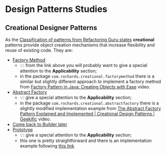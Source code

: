 # Design Patterns Studies

## Creational Designer Patterns

As the [Classification of patterns from Refactoring Guru states](https://refactoring.guru/design-patterns/classification) 
**creational** patterns provide object creation mechanisms that increase flexibility and reuse of existing code.
They are:
- [Factory Method](https://refactoring.guru/design-patterns/factory-method)
  - :bulb:: from the link above you will probably want to give a special attention to the **Applicability** section;
  - in the package `com.rochards.creational.factorymethod` there is a similar but slightly different approach to implement a factory method from [Factory Pattern in Java: Creating Objects with Ease](https://www.youtube.com/watch?v=iTfa97vXCAo) video.
- [Abstract Factory](https://refactoring.guru/design-patterns/abstract-factory)
  - :bulb:: give a special attention to the **Applicability** section;
  - in the package `com.rochards.creational.abstractfactory` there is a slightly modified implementation example from [The Abstract Factory Pattern Explained and Implemented | Creational Design Patterns | Geekific](https://www.youtube.com/watch?v=QNpwWkdFvgQ) video.
- [Come back to Builder later](https://refactoring.guru/design-patterns/builder)
- [Prototype](https://refactoring.guru/design-patterns/prototype)
  - :bulb:: give a special attention to the **Applicability** section;
  - this one is pretty straightforward and there is an implementation example following [this link](https://refactoring.guru/design-patterns/prototype/java/example)